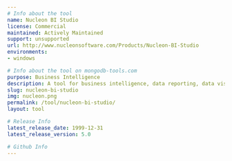 ```yaml
---
# Info about the tool
name: Nucleon BI Studio
license: Commercial
maintained: Actively Maintained
support: unsupported
url: http://www.nucleonsoftware.com/Products/Nucleon-BI-Studio
environments:
- windows

# Info about the tool on mongodb-tools.com
purpose: Business Intelligence
description: A tool for business intelligence, data reporting, data visualization, data mining  and data analysis.
slug: nucleon-bi-studio
img: nucleon.png
permalink: /tool/nucleon-bi-studio/
layout: tool

# Release Info
latest_release_date: 1999-12-31
latest_release_version: 5.0

# Github Info
---
```


